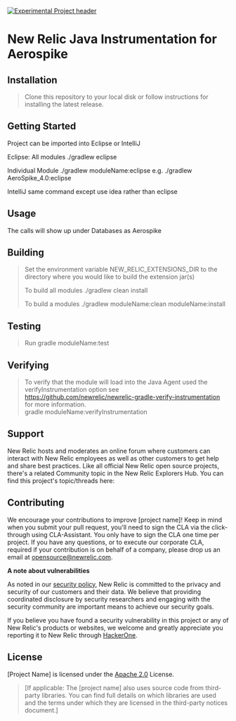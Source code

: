 [![Experimental Project header](https://github.com/newrelic/opensource-website/raw/master/src/images/categories/Experimental.png)](https://opensource.newrelic.com/oss-category/#experimental)

# New Relic Java Instrumentation for Aerospike

## Installation

> Clone this repository to your local disk or follow instructions for installing the latest release.

## Getting Started

Project can be imported into Eclipse or IntelliJ

Eclipse:
 All modules
 ./gradlew eclipse

Individual Module
 ./gradlew moduleName:eclipse
 e.g. ./gradlew AeroSpike_4.0:eclipse

 IntelliJ
 same command except use idea rather than eclipse


## Usage
   
The calls will show up under Databases as Aerospike


## Building

> Set the environment variable NEW_RELIC_EXTENSIONS_DIR to the directory where you would like to build the extension jar(s)
>
> To build all modules
> ./gradlew clean install
>
> To build a modules
> ./gradlew moduleName:clean moduleName:install

## Testing

> Run gradle moduleName:test

## Verifying

> To verify that the module will load into the Java Agent used the verifyInstrumentation option
> see https://github.com/newrelic/newrelic-gradle-verify-instrumentation for more information.  
> gradle moduleName:verifyInstrumentation

## Support

New Relic hosts and moderates an online forum where customers can interact with New Relic employees as well as other customers to get help and share best practices. Like all official New Relic open source projects, there's a related Community topic in the New Relic Explorers Hub. You can find this project's topic/threads here:



## Contributing
We encourage your contributions to improve [project name]! Keep in mind when you submit your pull request, you'll need to sign the CLA via the click-through using CLA-Assistant. You only have to sign the CLA one time per project.
If you have any questions, or to execute our corporate CLA, required if your contribution is on behalf of a company,  please drop us an email at opensource@newrelic.com.
   
**A note about vulnerabilities**

As noted in our [security policy](../../security/policy), New Relic is committed to the privacy and security of our customers and their data. We believe that providing coordinated disclosure by security researchers and engaging with the security community are important means to achieve our security goals.

If you believe you have found a security vulnerability in this project or any of New Relic's products or websites, we welcome and greatly appreciate you reporting it to New Relic through [HackerOne](https://hackerone.com/newrelic).   

## License
[Project Name] is licensed under the [Apache 2.0](http://apache.org/licenses/LICENSE-2.0.txt) License.
>[If applicable: The [project name] also uses source code from third-party libraries. You can find full details on which libraries are used and the terms under which they are licensed in the third-party notices document.]
